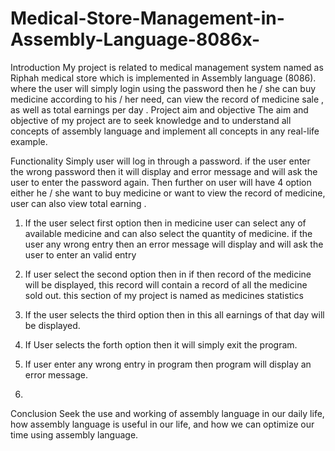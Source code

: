 # Medical-Store-Management-in-Assembly-Language-8086x-


Introduction
My project is related to medical management system named as Riphah medical store which is implemented in Assembly language (8086). where the user will simply login using the password then he / she can buy medicine according to his / her need, can view the record of medicine sale , as well as total earnings per day .
Project aim and objective
The aim and objective of my project are to seek knowledge and to understand all concepts of assembly language and implement all concepts in any real-life example.


Functionality 
Simply user will log in through a password. if the user enter the wrong password then it will display and error message and will ask the user to enter the password again.
Then further on user will have 4 option either he / she want to buy medicine or want to view the record of medicine, user can also view total earning .
1.	If the user select first option then in medicine user can select any of available medicine and can also select the quantity of medicine. if the user any wrong entry then an error message will display and will ask the user to enter an valid entry 
2.	If user select the second option then in if then record of the medicine will be displayed, this record will contain a record of all the medicine sold out. this section of my project is named as medicines statistics
3.	If the user selects the third option then in this all earnings of that day will be displayed.
4.	If User selects the forth option then it will simply exit the program.
5.	If user enter any wrong entry in program then program will display an error message.

6.	
Conclusion
Seek the use and working of assembly language in our daily life, how assembly language is useful in our life, and how we can optimize our time using assembly language.

